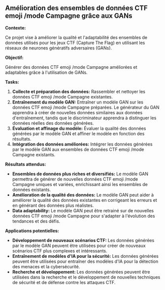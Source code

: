 ##  Amélioration des ensembles de données CTF emoji /mode Campagne grâce aux GANs

**Contexte:**

Ce projet vise à améliorer la qualité et l'adaptabilité des ensembles de données utilisés pour les jeux CTF (Capture The Flag) en utilisant les réseaux de neurones génératifs adversaires (GANs). 

**Objectif:**

Générer des données CTF emoji /mode Campagne améliorées et adaptables grâce à l'utilisation de GANs.

**Tasks:**

1. **Collecte et préparation des données:** Rassembler et nettoyer les données CTF emoji /mode Campagne existantes. 
2. **Entraînement du modèle GAN:** Entraîner un modèle GAN sur les données CTF emoji /mode Campagne préparées. Le générateur du GAN apprendra à créer de nouvelles données similaires aux données d'entraînement, tandis que le discriminateur apprendra à distinguer les données réelles des données générées.
3. **Évaluation et affinage du modèle:** Évaluer la qualité des données générées par le modèle GAN et affiner le modèle en fonction des résultats.
4. **Intégration des données améliorées:** Intégrer les données générées par le modèle GAN aux ensembles de données CTF emoji /mode Campagne existants.

**Résultats attendus:**

* **Ensembles de données plus riches et diversifiés:** Le modèle GAN permettra de générer de nouvelles données CTF emoji /mode Campagne uniques et variées, enrichissant ainsi les ensembles de données existants.
* **Amélioration de la qualité des données:** Le modèle GAN peut aider à améliorer la qualité des données existantes en corrigeant les erreurs et en générant des données plus réalistes.
* **Data adaptability:** Le modèle GAN peut être retrainé sur de nouvelles données CTF emoji /mode Campagne pour s'adapter à l'évolution des tendances et des défis.

**Applications potentielles:**

* **Développement de nouveaux scénarios CTF:** Les données générées par le modèle GAN peuvent être utilisées pour créer de nouveaux scénarios CTF plus complexes et intéressants.
* **Entraînement de modèles d'IA pour la sécurité:** Les données générées peuvent être utilisées pour entraîner des modèles d'IA pour la détection des menaces et la cybersécurité.
* **Recherche et développement:** Les données générées peuvent être utilisées dans la recherche et le développement de nouvelles techniques de sécurité et de défense contre les attaques CTF.



